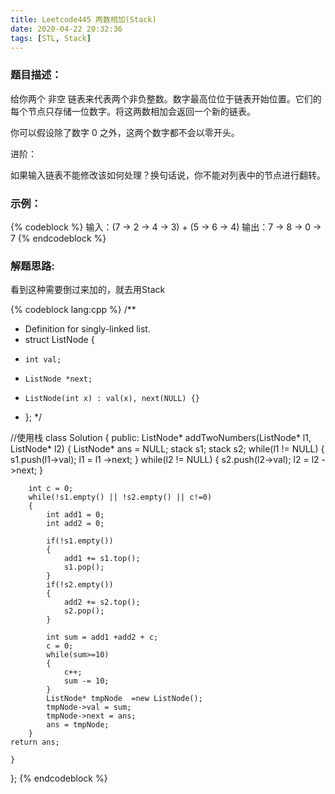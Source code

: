 ```yaml
---
title: Leetcode445 两数相加(Stack)
date: 2020-04-22 20:32:36
tags: [STL, Stack]
---
```

### 题目描述：  
给你两个 非空 链表来代表两个非负整数。数字最高位位于链表开始位置。它们的每个节点只存储一位数字。将这两数相加会返回一个新的链表。

你可以假设除了数字 0 之外，这两个数字都不会以零开头。

进阶： 

如果输入链表不能修改该如何处理？换句话说，你不能对列表中的节点进行翻转。

### 示例：   
{% codeblock %}
输入：(7 -> 2 -> 4 -> 3) + (5 -> 6 -> 4)
输出：7 -> 8 -> 0 -> 7
{% endcodeblock %}

### 解题思路:  
看到这种需要倒过来加的，就去用Stack

{% codeblock lang:cpp %}
/**
 * Definition for singly-linked list.
 * struct ListNode {
 *     int val;
 *     ListNode *next;
 *     ListNode(int x) : val(x), next(NULL) {}
 * };
 */

 //使用栈
class Solution {
public:
    ListNode* addTwoNumbers(ListNode* l1, ListNode* l2) {
        ListNode* ans = NULL;
        stack<int> s1;
        stack<int> s2;
        while(l1 != NULL)
        {
            s1.push(l1->val);
            l1 = l1 ->next;
        }
        while(l2 != NULL)
        {
            s2.push(l2->val);
            l2 = l2 ->next;
        }

        int c = 0;
        while(!s1.empty() || !s2.empty() || c!=0)
        {
            int add1 = 0;
            int add2 = 0;

            if(!s1.empty())
            {
                add1 += s1.top();
                s1.pop();
            } 
            if(!s2.empty())
            {
                add2 += s2.top();
                s2.pop();
            }

            int sum = add1 +add2 + c;
            c = 0;
            while(sum>=10)
            {
                c++;
                sum -= 10;
            }
            ListNode* tmpNode  =new ListNode();
            tmpNode->val = sum;
            tmpNode->next = ans;
            ans = tmpNode;
        }  
    return ans;        
        
    }
};
{% endcodeblock %}